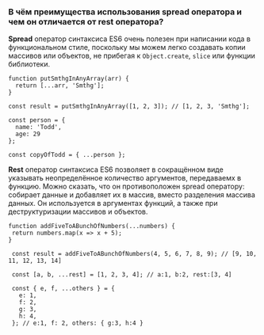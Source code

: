 ### В чём преимущества использования spread оператора и чем он отличается от rest оператора?

**Spread** оператор синтаксиса ES6 очень полезен при написании кода в функциональном стиле, поскольку мы можем легко создавать копии массивов или объектов, не прибегая к `Object.create`, `slice` или функции библиотеки.

~~~~
function putSmthgInAnyArray(arr) {
  return [...arr, 'Smthg'];
}

const result = putSmthgInAnyArray([1, 2, 3]); // [1, 2, 3, 'Smthg'];

const person = {
  name: 'Todd',
  age: 29
};

const copyOfTodd = { ...person };
~~~~

**Rest** оператор синтаксиса ES6 позволяет в сокращённом виде указывать неопределённое количество аргументов, передаваемх в функцию. Можно сказать, что он противоположен spread оператору: собирает данные и добавляет их в массив, вместо разделения массива данных. Он используется в аргументах функций, а также при деструктуризации массивов и объектов.

~~~~
function addFiveToABunchOfNumbers(...numbers) {
 return numbers.map(x => x + 5);
}

 const result = addFiveToABunchOfNumbers(4, 5, 6, 7, 8, 9); // [9, 10, 11, 12, 13, 14]

 const [a, b, ...rest] = [1, 2, 3, 4]; // a:1, b:2, rest:[3, 4]

 const { e, f, ...others } = {
   e: 1,
   f: 2,
   g: 3,
   h: 4,
 }; // e:1, f: 2, others: { g:3, h:4 }
~~~~
